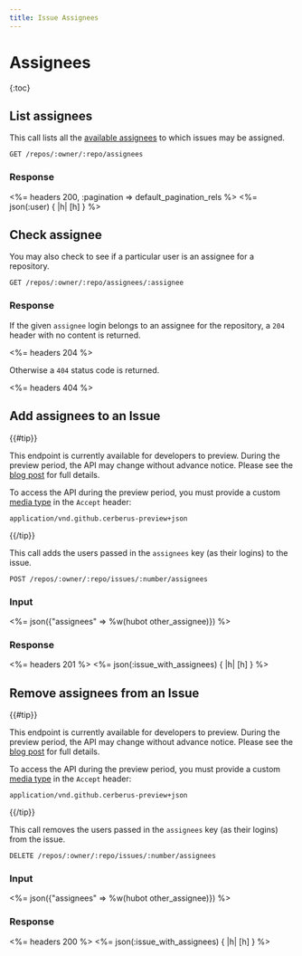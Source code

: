 ```yaml
---
title: Issue Assignees
---
```


# Assignees

{:toc}

## List assignees

This call lists all the [available assignees][] to which issues may be assigned.

    GET /repos/:owner/:repo/assignees

### Response

<%= headers 200, :pagination => default_pagination_rels %>
<%= json(:user) { |h| [h] } %>

## Check assignee

You may also check to see if a particular user is an assignee for a repository.

    GET /repos/:owner/:repo/assignees/:assignee

### Response

If the given `assignee` login belongs to an assignee for the repository, a
`204` header with no content is returned.

<%= headers 204 %>

Otherwise a `404` status code is returned.

<%= headers 404 %>

[available assignees]: https://help.github.com/articles/assigning-issues-and-pull-requests-to-other-github-users/

## Add assignees to an Issue

{{#tip}}

<a name="preview-period"></a>

This endpoint is currently available for developers to preview.
During the preview period, the API may change without advance notice.
Please see the [blog post](/changes/2016-5-27-multiple-assignees) for full details.

To access the API during the preview period, you must provide a custom [media type](/v3/media) in the `Accept` header:

    application/vnd.github.cerberus-preview+json

{{/tip}}


This call adds the users passed in the `assignees` key (as their logins) to the issue.

    POST /repos/:owner/:repo/issues/:number/assignees

### Input

<%= json({"assignees" => %w(hubot other_assignee)}) %>

### Response

<%= headers 201 %>
<%= json(:issue_with_assignees) { |h| [h] } %>

## Remove assignees from an Issue

{{#tip}}

<a name="preview-period"></a>

This endpoint is currently available for developers to preview.
During the preview period, the API may change without advance notice.
Please see the [blog post](/changes/2016-5-27-multiple-assignees) for full details.

To access the API during the preview period, you must provide a custom [media type](/v3/media) in the `Accept` header:

    application/vnd.github.cerberus-preview+json

{{/tip}}

This call removes the users passed in the `assignees` key (as their logins) from the issue.

    DELETE /repos/:owner/:repo/issues/:number/assignees

### Input

<%= json({"assignees" => %w(hubot other_assignee)}) %>

### Response

<%= headers 200 %>
<%= json(:issue_with_assignees) { |h| [h] } %>
